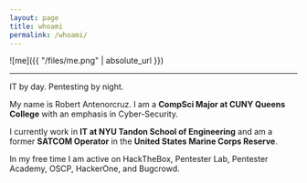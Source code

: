 ```yaml
---
layout: page
title: whoami
permalink: /whoami/
---
```


![me]({{ "/files/me.png" | absolute_url }})<br/>

---

IT by day.
Pentesting by night.



My name is Robert Antenorcruz. I am a **CompSci Major at CUNY Queens College** with an emphasis in Cyber-Security.

I currently work in **IT at NYU Tandon School of Engineering** and am a former **SATCOM Operator** in the **United States Marine Corps Reserve**.

In my free time I am active on HackTheBox, Pentester Lab, Pentester Academy, OSCP, HackerOne, and Bugcrowd.

